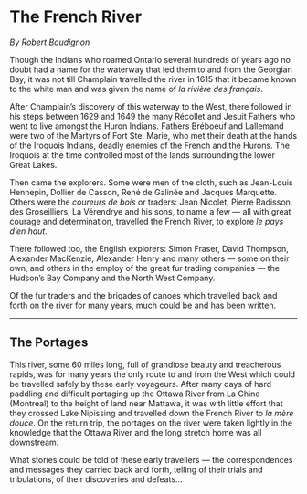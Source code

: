 # The French River  
*By Robert Boudignon*

Though the Indians who roamed Ontario several hundreds of years ago no doubt had a name for the waterway that led them to and from the Georgian Bay, it was not till Champlain travelled the river in 1615 that it became known to the white man and was given the name of *la rivière des français*.  

After Champlain’s discovery of this waterway to the West, there followed in his steps between 1629 and 1649 the many Récollet and Jesuit Fathers who went to live amongst the Huron Indians. Fathers Bréboeuf and Lallemand were two of the Martyrs of Fort Ste. Marie, who met their death at the hands of the Iroquois Indians, deadly enemies of the French and the Hurons. The Iroquois at the time controlled most of the lands surrounding the lower Great Lakes.  

Then came the explorers. Some were men of the cloth, such as Jean-Louis Hennepin, Dollier de Casson, René de Galinée and Jacques Marquette. Others were the *coureurs de bois* or traders: Jean Nicolet, Pierre Radisson, des Groseilliers, La Vérendrye and his sons, to name a few — all with great courage and determination, travelled the French River, to explore *le pays d’en haut*.  

There followed too, the English explorers: Simon Fraser, David Thompson, Alexander MacKenzie, Alexander Henry and many others — some on their own, and others in the employ of the great fur trading companies — the Hudson’s Bay Company and the North West Company.  

Of the fur traders and the brigades of canoes which travelled back and forth on the river for many years, much could be and has been written.  

---

## The Portages  

This river, some 60 miles long, full of grandiose beauty and treacherous rapids, was for many years the only route to and from the West which could be travelled safely by these early voyageurs. After many days of hard paddling and difficult portaging up the Ottawa River from La Chine (Montreal) to the height of land near Mattawa, it was with little effort that they crossed Lake Nipissing and travelled down the French River to *la mère douce*. On the return trip, the portages on the river were taken lightly in the knowledge that the Ottawa River and the long stretch home was all downstream.  

What stories could be told of these early travellers — the correspondences and messages they carried back and forth, telling of their trials and tribulations, of their discoveries and defeats…  
